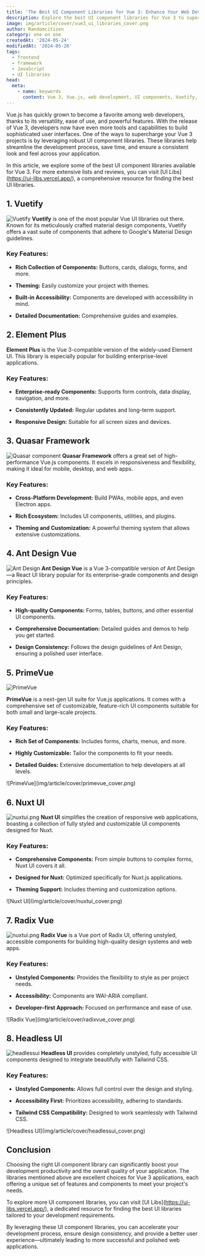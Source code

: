 ```yaml
---
title: 'The Best UI Component Libraries for Vue 3: Enhance Your Web Development'
description: Explore the best UI component libraries for Vue 3 to supercharge your web development projects. Learn about their key features and how they can help streamline your workflow.
image: img/article/cover/vue3_ui_libraries_cover.png
author: Randomcitizen
category: one on one
createdAt: '2024-05-24'
modifiedAt: '2024-05-26'
tags:
  - frontend
  - framework
  - JavaScript
  - UI libraries
head:
  meta:
    - name: keywords
      content: Vue 3, Vue.js, web development, UI components, Vuetify, Element Plus, Quasar Framework, Ant Design Vue, PrimeVue, Nuxt UI, Radix Vue, Headless UI, frontend framework, JavaScript framework, modern web development
---
```




Vue.js has quickly grown to become a favorite among web developers, thanks to its versatility, ease of use, and powerful features. With the release of Vue 3, developers now have even more tools and capabilities to build sophisticated user interfaces. One of the ways to supercharge your Vue 3 projects is by leveraging robust UI component libraries. These libraries help streamline the development process, save time, and ensure a consistent look and feel across your application.

In this article, we explore some of the best UI component libraries available for Vue 3. For more extensive lists and reviews, you can visit \[UI Libs]\(<https://ui-libs.vercel.app/>), a comprehensive resource for finding the best UI libraries.

## 1. Vuetify
![Vuetify](/img/article/vuetify.png)
**Vuetify** is one of the most popular Vue UI libraries out there. Known for its meticulously crafted material design components, Vuetify offers a vast suite of components that adhere to Google's Material Design guidelines.

### Key Features:

- **Rich Collection of Components:** Buttons, cards, dialogs, forms, and more.

- **Theming:** Easily customize your project with themes.

- **Built-in Accessibility:** Components are developed with accessibility in mind.

- **Detailed Documentation:** Comprehensive guides and examples.

## 2. Element Plus

**Element Plus** is the Vue 3-compatible version of the widely-used Element UI. This library is especially popular for building enterprise-level applications.

### Key Features:

- **Enterprise-ready Components:** Supports form controls, data display, navigation, and more.

- **Consistently Updated:** Regular updates and long-term support.

- **Responsive Design:** Suitable for all screen sizes and devices.

## 3. Quasar Framework
![Quasar component](/img/article/quasar_component.png)
**Quasar Framework** offers a great set of high-performance Vue.js components. It excels in responsiveness and flexibility, making it ideal for mobile, desktop, and web apps.

### Key Features:

- **Cross-Platform Development:** Build PWAs, mobile apps, and even Electron apps.

- **Rich Ecosystem:** Includes UI components, utilities, and plugins.

- **Theming and Customization:** A powerful theming system that allows extensive customizations.

## 4. Ant Design Vue
![Ant Design](/img/article/antdesign.png)
**Ant Design Vue** is a Vue 3-compatible version of Ant Design—a React UI library popular for its enterprise-grade components and design principles.

### Key Features:

- **High-quality Components:** Forms, tables, buttons, and other essential UI components.

- **Comprehensive Documentation:** Detailed guides and demos to help you get started.

- **Design Consistency:** Follows the design guidelines of Ant Design, ensuring a polished user interface.

## 5. PrimeVue
![PrimeVue](/img/article/primevue.png)

**PrimeVue** is a next-gen UI suite for Vue.js applications. It comes with a comprehensive set of customizable, feature-rich UI components suitable for both small and large-scale projects.

### Key Features:

- **Rich Set of Components:** Includes forms, charts, menus, and more.

- **Highly Customizable:** Tailor the components to fit your needs.

- **Detailed Guides:** Extensive documentation to help developers at all levels.

!\[PrimeVue]\(img/article/cover/primevue\_cover.png)

## 6. Nuxt UI
![nuxtui.png](/img/article/nuxtui.png)
**Nuxt UI** simplifies the creation of responsive web applications, boasting a collection of fully styled and customizable UI components designed for Nuxt.

### Key Features:

- **Comprehensive Components:** From simple buttons to complex forms, Nuxt UI covers it all.

- **Designed for Nuxt:** Optimized specifically for Nuxt.js applications.

- **Theming Support:** Includes theming and customization options.

!\[Nuxt UI]\(img/article/cover/nuxtui\_cover.png)

## 7. Radix Vue
![nuxtui.png](/img/article/radixvue.png)
**Radix Vue** is a Vue port of Radix UI, offering unstyled, accessible components for building high-quality design systems and web apps.

### Key Features:

- **Unstyled Components:** Provides the flexibility to style as per project needs.

- **Accessibility:** Components are WAI-ARIA compliant.

- **Developer-first Approach:** Focused on performance and ease of use.

!\[Radix Vue]\(img/article/cover/radixvue\_cover.png)

## 8. Headless UI
![headlessui](/img/article/headlessui.png)
**Headless UI** provides completely unstyled, fully accessible UI components designed to integrate beautifully with Tailwind CSS.

### Key Features:

- **Unstyled Components:** Allows full control over the design and styling.

- **Accessibility First:** Prioritizes accessibility, adhering to standards.

- **Tailwind CSS Compatibility:** Designed to work seamlessly with Tailwind CSS.

!\[Headless UI]\(img/article/cover/headlessui\_cover.png)

## Conclusion

Choosing the right UI component library can significantly boost your development productivity and the overall quality of your application. The libraries mentioned above are excellent choices for Vue 3 applications, each offering a unique set of features and components to meet your project's needs.

To explore more UI component libraries, you can visit \[UI Libs]\(<https://ui-libs.vercel.app/>), a dedicated resource for finding the best UI libraries tailored to your development requirements.

By leveraging these UI component libraries, you can accelerate your development process, ensure design consistency, and provide a better user experience—ultimately leading to more successful and polished web applications.
